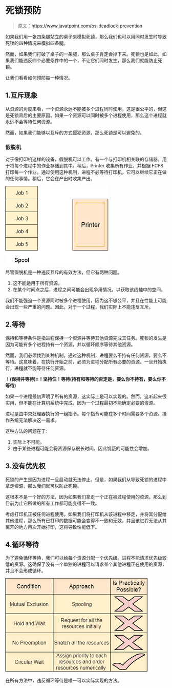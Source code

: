 # 死锁预防

> 原文：<https://www.javatpoint.com/os-deadlock-prevention>

如果我们用一张四条腿站立的桌子来模拟死锁，那么我们也可以用同时发生时导致死锁的四种情况来模拟四条腿。

然而，如果我们打破了桌子的一条腿，那么桌子肯定会掉下来。死锁也是如此，如果我们能违反四个必要条件中的一个，不让它们同时发生，那么我们就能防止死锁。

让我们看看如何预防每一种情况。

## 1.互斥现象

从资源的角度来看，一个资源永远不能被多个进程同时使用，这是很公平的，但这是死锁背后的主要原因。如果一个资源可以同时被多个进程使用，那么这个进程就永远不会等待任何资源。

然而，如果我们能够以互斥的方式侵犯资源，那么死锁是可以避免的。

### 假脱机

对于像打印机这样的设备，假脱机可以工作。有一个与打印机相关联的存储器，用于将每个进程中的作业存储到其中。稍后，Printer 收集所有作业，并根据 FCFS 打印每一个作业。通过使用这种机制，进程不必等待打印机，它可以继续它正在做的任何事情。稍后，它会在产出时收集产出。

![os Deadlock Prevention Spooling](img/028bba92820663d9ee784c9924e59609.png)

尽管假脱机是一种违反互斥的有效方法，但它有两种问题。

1.  这不能适用于所有资源。
2.  在某个时间点之后，进程之间可能会出现争用情况，以获取该线轴中的空间。

我们不能强迫一个资源同时被多个进程使用，因为这不够公平，并且在性能上可能会出现一些严重的问题。因此，对于一个过程，我们实际上不能违反互斥。

## 2.等待

保持和等待条件是指进程保持一个资源并等待其他资源完成其任务。死锁的发生是因为可能有多个进程持有一个资源，并以循环顺序等待其他资源。

然而，我们必须找到某种机制，通过这种机制，进程要么不持有任何资源，要么不等待。这意味着，在执行开始之前，必须为进程分配所有必要的资源。一旦开始执行，进程就不能等待任何资源。

**！(保持并等待)=！坚持住！等待(持有和等待的否定是，要么你不持有，要么你不等待)**

如果一个进程最初声明了所有的资源，这实际上是可以实现的。然而，这听起来很实用，但不能在计算机系统中完成，因为一个过程最初不能确定必要的资源。

进程是由中央处理器执行的一组指令。每个指令可能在多个时间需要多个资源。操作系统无法解决这一需求。

这种方法的问题在于:

1.  实际上不可能。
2.  由于某些进程可能会将资源保存很长时间，因此饥饿的可能性会增加。

## 3.没有优先权

死锁的产生是因为进程一旦启动就无法停止。但是，如果我们从导致死锁的进程中拿走资源，那么我们就可以防止死锁。

这根本不是一个好的方法，因为如果我们拿走一个正在被过程使用的资源，那么到目前为止它所做的所有工作都可能变得不一致。

考虑打印机正被任何进程使用。如果我们将打印机从该进程中移走，并将其分配给其他进程，那么所有已打印的数据可能会变得不一致和无效，并且该进程无法从其离开的地方再次开始打印，这将导致性能低下。

## 4.循环等待

为了避免循环等待，我们可以给每个资源分配一个优先级。进程不能请求优先级较低的资源。这确保了没有一个单独的进程可以请求某个其他进程正在使用的资源，并且不会形成循环。

![os Deadlock Prevention](img/3d134d565ac003e3094d1b4653782721.png)

在所有方法中，违反循环等待是唯一可以实际实现的方法。
